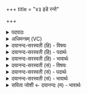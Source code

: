 +++
title = "४३ इडे रन्ते"

+++
<details><summary>पदपाठः</summary>

इडे॑। रन्ते॑। हव्ये॑। काम्ये॑। चन्द्रे॑। ज्योते॑। अदि॑ते। सर॑स्वति। महि॑। विश्रु॒तीति॒ विऽश्रु॑ति। ए॒ता। ते॒। अ॒घ्न्ये॒। नामा॑नि। दे॒वेभ्यः॑। मा॒। सु॒कृत॒मिति॒ सु॒ऽकृ॑तम्। ब्रू॒ता॒त्। ४३।
</details>

<details><summary>अधिमन्त्रम् (VC)</summary>

- पत्नी देवता
- कुसुरुविन्दुर्ऋषिः
- आर्षी पङ्क्तिः
- पञ्चमः
</details>

<details><summary>दयानन्द-सरस्वती (हि) - विषयः</summary>

फिर भी प्रकारान्तर से उसी विषय का उपदेश अगले मन्त्र में किया है ॥
</details>

<details><summary>दयानन्द-सरस्वती (हि) - पदार्थः</summary>

पदार्थान्वयभाषाः -  हे (अघ्न्ये) ताड़ना न देने योग्य (अदिते) आत्मा से विनाश को प्राप्त न होनेवाली (ज्योते) श्रेष्ठ शील से प्रकाशमान (इडे) प्रशंसनीय गुणयुक्त (हव्ये) स्वीकार करने योग्य (काम्ये) मनोहर स्वरूप (रन्ते) रमण करने योग्य (चन्द्रे) अत्यन्त आनन्द देनेवाली (विश्रुति) अनेक अच्छी बातें और वेद जाननेवाली (महि) अत्यन्त प्रशंसा करने योग्य (सरस्वति) प्रशंसित विज्ञानवाली पत्नी ! उक्त गुण प्रकाश करनेवाले (ते) तेरे (एता) ये (नामानि) नाम हैं, तू (देवेभ्यः) उत्तम गुणों के लिये (मा) मुझ को (सुकृतम्) उत्तम उपदेश (ब्रूतात्) किया कर ॥४३॥
</details>

<details><summary>दयानन्द-सरस्वती (हि) - भावार्थः</summary>

भावार्थभाषाः -  जो विद्वानों से शिक्षा पाई हुई स्त्री हो, वह अपने-अपने पति और अन्य सब स्त्रियों को यथायोग्य उत्तम कर्म्म सिखलावें, जिससे किसी तरह वे अधर्म्म की ओर न डिगें। वे दोनों स्त्री-पुरुष विद्या की वृद्धि और बालकों तथा कन्याओं को शिक्षा किया करें ॥४३॥
</details>

<details><summary>दयानन्द-सरस्वती (सं) - विषयः</summary>

पुनः प्रकारान्तरेण तदेवाह ॥
</details>

<details><summary>दयानन्द-सरस्वती (सं) - पदार्थः</summary>

पदार्थान्वयभाषाः -  हे अघ्न्येऽदिते ज्योते इडे हव्ये काम्ये रन्ते चन्द्रे विश्रुति महि सरस्वति पत्नि ! त एता नामानि सन्ति, त्वं देवेभ्यो मा सुकृतं ब्रूतात् ॥४३॥
</details>

<details><summary>दयानन्द-सरस्वती (सं) - भावार्थः</summary>

भावार्थभाषाः -  या विद्वद्भ्यः शिक्षां प्राप्तवती विदुषी स्त्री सा यथोक्तया शिक्षया शिक्षेत्। यतस्सर्वा अधर्म्ममार्गे न प्रवर्त्तेरन्, परस्परं विद्यावृद्धिं स्वतनयान् कन्याश्च शिक्षिताः कुर्य्युः ॥४३॥
</details>

<details><summary>सविता जोशी ← दयानन्दः (म) - भावार्थः</summary>

भावार्थभाषाः -  कोणत्याही प्रकारच्या अधर्माकडे वळू नये असे उत्तम कर्म विद्वान स्त्रियांनी पती व इतर स्त्रियांना शिकवावे. स्त्री व पुरुष यांनी विद्येची वृद्धी करून मुले व मुली यांना शिक्षण द्यावे.
</details>